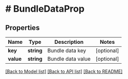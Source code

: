 # # BundleDataProp

## Properties

Name | Type | Description | Notes
------------ | ------------- | ------------- | -------------
**key** | **string** | Bundle data key | [optional]
**value** | **string** | Bundle data value | [optional]

[[Back to Model list]](../../README.md#models) [[Back to API list]](../../README.md#endpoints) [[Back to README]](../../README.md)
